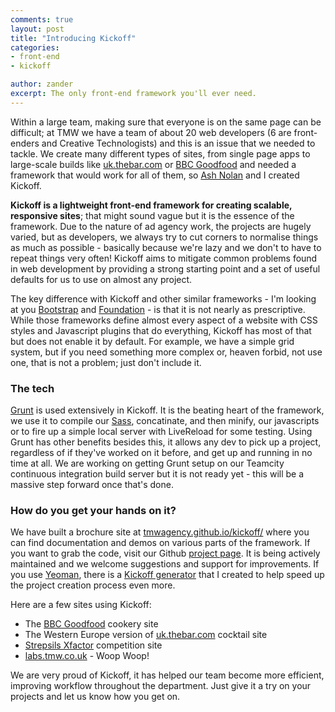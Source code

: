 ```yaml
---
comments: true
layout: post
title: "Introducing Kickoff"
categories:
- front-end
- kickoff

author: zander
excerpt: The only front-end framework you'll ever need.
---
```

Within a large team, making sure that everyone is on the same page can be difficult; at TMW we have a team of about 20 web developers (6 are front-enders and Creative Technologists) and this is an issue that we needed to tackle. We create many different types of sites, from single page apps to large-scale builds like [uk.thebar.com](http://uk.thebar.com) or [BBC Goodfood](http://www.bbcgoodfood.com) and needed a framework that would work for all of them, so [Ash Nolan](http://twitter.com/AshNolan_) and I created Kickoff.

**Kickoff is a lightweight front-end framework for creating scalable, responsive sites**; that might sound vague but it is the essence of the framework. Due to the nature of ad agency work, the projects are hugely varied, but as developers, we always try to cut corners to normalise things as much as possible - basically because we're lazy and we don't to have to repeat things very often! Kickoff aims to mitigate common problems found in web development by providing a strong starting point and a set of useful defaults for us to use on almost any project.

The key difference with Kickoff and other similar frameworks - I'm looking at you [Bootstrap](http://getbootstrap.com/) and [Foundation](foundation.zurb.com) - is that it is not nearly as prescriptive. While those frameworks define almost every aspect of a website with CSS styles and Javascript plugins that do everything, Kickoff has most of that but does not enable it by default. For example, we have a simple grid system, but if you need something more complex or, heaven forbid, not use one, that is not a problem; just don't include it.

### The tech
[Grunt](http://gruntjs.com) is used extensively in Kickoff. It is the beating heart of the framework, we use it to compile our [Sass](http://sass-lang.com), concatinate, and then minify, our javascripts or to fire up a simple local server with LiveReload for some testing. Using Grunt has other benefits besides this, it allows any dev to pick up a project, regardless of if they've worked on it before, and get up and running in no time at all. We are working on getting Grunt setup on our Teamcity continuous integration build server but it is not ready yet - this will be a massive step forward once that's done.

### How do you get your hands on it?
We have built a brochure site at [tmwagency.github.io/kickoff/](http://tmwagency.github.io/kickoff/) where you can find documentation and demos on various parts of the framework. If you want to grab the code, visit our Github [project page](https://github.com/tmwagency/kickoff/). It is being actively maintained and we welcome suggestions and support for improvements. If you use [Yeoman](http://yeoman.io), there is a [Kickoff generator](http://tmwagency.github.io/kickoff/docs/yeoman.html) that I created to help speed up the project creation process even more.

Here are a few sites using Kickoff:

* The [BBC Goodfood](http://www.bbcgoodfood.com) cookery site
* The Western Europe version of [uk.thebar.com](http://uk.thebar.com) cocktail site
* [Strepsils Xfactor](http://strepsils.co.uk/xfactor) competition site
* [labs.tmw.co.uk](http://labs.tmw.co.uk) - Woop Woop!

We are very proud of Kickoff, it has helped our team become more efficient, improving workflow throughout the department. Just give it a try on your projects and let us know how you get on.
